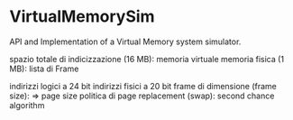 # VirtualMemorySim
API and Implementation of a Virtual Memory system simulator.

spazio totale di indicizzazione (16 MB): memoria virtuale
memoria fisica (1 MB): lista di Frame

indirizzi logici a 24 bit
indirizzi fisici a 20 bit
frame di dimensione (frame size): <!-- TODO -->
=> page size
politica di page replacement (swap): second chance algorithm
